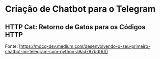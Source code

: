 # Criação de Chatbot para o Telegram

## HTTP Cat: Retorno de Gatos para os Códigos HTTP

Fonte: [https://mdcg-dev.medium.com/desenvolvendo-o-seu-primeiro-chatbot-no-telegram-com-python-a9ad787bdf6]()